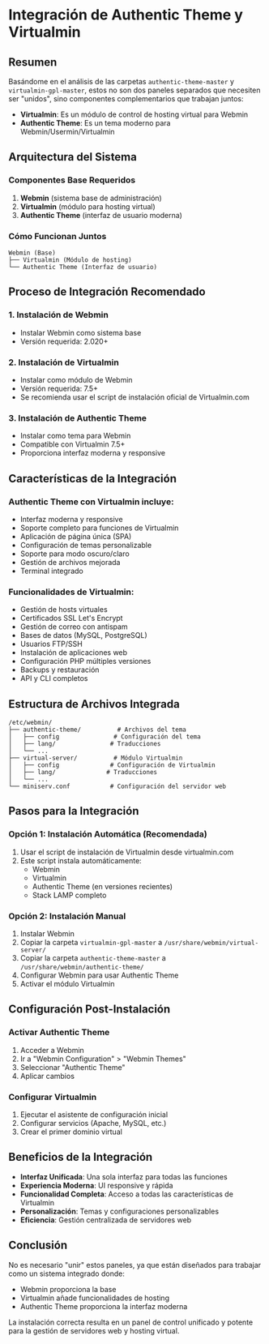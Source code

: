 # Integración de Authentic Theme y Virtualmin

## Resumen

Basándome en el análisis de las carpetas `authentic-theme-master` y `virtualmin-gpl-master`, estos no son dos paneles separados que necesiten ser "unidos", sino componentes complementarios que trabajan juntos:

- **Virtualmin**: Es un módulo de control de hosting virtual para Webmin
- **Authentic Theme**: Es un tema moderno para Webmin/Usermin/Virtualmin

## Arquitectura del Sistema

### Componentes Base Requeridos
1. **Webmin** (sistema base de administración)
2. **Virtualmin** (módulo para hosting virtual)
3. **Authentic Theme** (interfaz de usuario moderna)

### Cómo Funcionan Juntos

```
Webmin (Base)
├── Virtualmin (Módulo de hosting)
└── Authentic Theme (Interfaz de usuario)
```

## Proceso de Integración Recomendado

### 1. Instalación de Webmin
- Instalar Webmin como sistema base
- Versión requerida: 2.020+

### 2. Instalación de Virtualmin
- Instalar como módulo de Webmin
- Versión requerida: 7.5+
- Se recomienda usar el script de instalación oficial de Virtualmin.com

### 3. Instalación de Authentic Theme
- Instalar como tema para Webmin
- Compatible con Virtualmin 7.5+
- Proporciona interfaz moderna y responsive

## Características de la Integración

### Authentic Theme con Virtualmin incluye:
- Interfaz moderna y responsive
- Soporte completo para funciones de Virtualmin
- Aplicación de página única (SPA)
- Configuración de temas personalizable
- Soporte para modo oscuro/claro
- Gestión de archivos mejorada
- Terminal integrado

### Funcionalidades de Virtualmin:
- Gestión de hosts virtuales
- Certificados SSL Let's Encrypt
- Gestión de correo con antispam
- Bases de datos (MySQL, PostgreSQL)
- Usuarios FTP/SSH
- Instalación de aplicaciones web
- Configuración PHP múltiples versiones
- Backups y restauración
- API y CLI completos

## Estructura de Archivos Integrada

```
/etc/webmin/
├── authentic-theme/          # Archivos del tema
│   ├── config               # Configuración del tema
│   ├── lang/               # Traducciones
│   └── ...
├── virtual-server/          # Módulo Virtualmin
│   ├── config              # Configuración de Virtualmin
│   ├── lang/              # Traducciones
│   └── ...
└── miniserv.conf           # Configuración del servidor web
```

## Pasos para la Integración

### Opción 1: Instalación Automática (Recomendada)
1. Usar el script de instalación de Virtualmin desde virtualmin.com
2. Este script instala automáticamente:
   - Webmin
   - Virtualmin
   - Authentic Theme (en versiones recientes)
   - Stack LAMP completo

### Opción 2: Instalación Manual
1. Instalar Webmin
2. Copiar la carpeta `virtualmin-gpl-master` a `/usr/share/webmin/virtual-server/`
3. Copiar la carpeta `authentic-theme-master` a `/usr/share/webmin/authentic-theme/`
4. Configurar Webmin para usar Authentic Theme
5. Activar el módulo Virtualmin

## Configuración Post-Instalación

### Activar Authentic Theme
1. Acceder a Webmin
2. Ir a "Webmin Configuration" > "Webmin Themes"
3. Seleccionar "Authentic Theme"
4. Aplicar cambios

### Configurar Virtualmin
1. Ejecutar el asistente de configuración inicial
2. Configurar servicios (Apache, MySQL, etc.)
3. Crear el primer dominio virtual

## Beneficios de la Integración

- **Interfaz Unificada**: Una sola interfaz para todas las funciones
- **Experiencia Moderna**: UI responsive y rápida
- **Funcionalidad Completa**: Acceso a todas las características de Virtualmin
- **Personalización**: Temas y configuraciones personalizables
- **Eficiencia**: Gestión centralizada de servidores web

## Conclusión

No es necesario "unir" estos paneles, ya que están diseñados para trabajar como un sistema integrado donde:
- Webmin proporciona la base
- Virtualmin añade funcionalidades de hosting
- Authentic Theme proporciona la interfaz moderna

La instalación correcta resulta en un panel de control unificado y potente para la gestión de servidores web y hosting virtual.